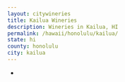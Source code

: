 ```yaml
---
layout: citywineries
title: Kailua Wineries
description: Wineries in Kailua, HI
permalink: /hawaii/honolulu/kailua/
state: hi
county: honolulu
city: kailua
---
```

-
